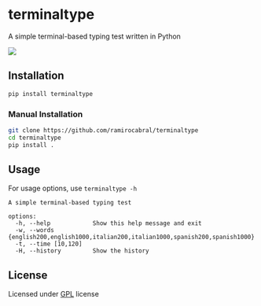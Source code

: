 # terminaltype

A simple terminal-based typing test written in Python

![](static/demo.gif)

## Installation

```bash
pip install terminaltype

```

### Manual Installation

```bash
git clone https://github.com/ramirocabral/terminaltype
cd terminaltype
pip install .
```

## Usage

For usage options, use `terminaltype -h`

```
A simple terminal-based typing test

options:
  -h, --help            Show this help message and exit
  -w, --words {english200,english1000,italian200,italian1000,spanish200,spanish1000}
  -t, --time [10,120]
  -H, --history         Show the history
```

## License

Licensed under [GPL](LICENSE) license

